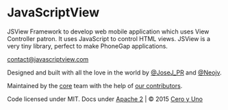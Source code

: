 # JavaScriptView
JSView Framework to develop web mobile application which uses View Controller patron. It uses JavaScript to control HTML views. JSView is a very tiny library, perfect to make PhoneGap applications.

contact@javascriptview.com

Designed and built with all the love in the world by <a href="https://twitter.com/JoseJ_PR" target="_blank">@JoseJ_PR</a> and <a href="https://twitter.com/Neojv" target="_blank">@Neojv</a>.

Maintained by the <a href="https://github.com/CeroyUno/JavaScriptView/network/members" target="_blank">core</a> team with the help of <a href="https://github.com/CeroyUno/JavaScriptView/graphs/contributors" target="_blank">our contributors</a>.

Code licensed under MIT. Docs under <a href="https://tldrlegal.com/license/apache-license-2.0-(apache-2.0)" target="_blank">Apache 2</a> | © 2015 <a href="http://www.ceroyuno.es/" target="_blank">Cero y Uno</a>
